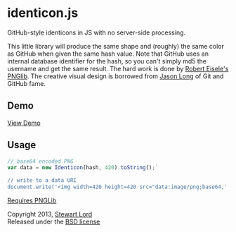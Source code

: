 identicon.js
============

GitHub-style identicons in JS with no server-side processing.

This little library will produce the same shape and (roughly) the same color as GitHub when given the same hash value. Note that GitHub uses an internal database identifier for the hash, so you can't simply md5 the username and get the same result. The hard work is done by [Robert Eisele's](http://xarg.org) [PNGlib](http://www.xarg.org/2010/03/generate-client-side-png-files-using-javascript/). The creative visual design is borrowed from [Jason Long](http://twitter.com/jasonlong) of Git and GitHub fame.

Demo
----
[View Demo](https://rawgithub.com/stewartlord/identicon.js/master/demo.html)

Usage
-----
```js
// base64 encoded PNG
var data = new Identicon(hash, 420).toString();`

// write to a data URI
document.write('<img width=420 height=420 src="data:image/png;base64,' + data + '">');
```
  
  
[Requires PNGLib](http://www.xarg.org/download/pnglib.js)

Copyright 2013, [Stewart Lord](http://twitter.com/stewartlord)  
Released under the [BSD license](http://www.opensource.org/licenses/bsd-license.php)
